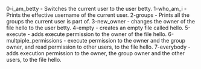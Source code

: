 0-i_am_betty - Switches the current user to the user betty.
1-who_am_i  - Prints the effective username of the current user.
2-groups -  Prints all the groups the current user is part of.
3-new_owner - changes the owner of the file hello to the user betty.
4-empty - creates an empty file called hello.
5-execute - adds execute permission to the owner of the file hello.
6-multpiple_permissions - execute permission to the owner and the group owner, and read permission to other users, to the file hello.
7-everybody - adds execution permission to the owner, the group owner and the other users, to the file hello.

